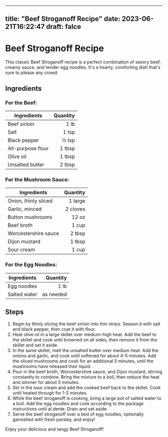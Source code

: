 
---
title: "Beef Stroganoff Recipe"
date: 2023-06-21T16:22:47
draft: falce
---

# Beef Stroganoff Recipe

This classic Beef Stroganoff recipe is a perfect combination of savory beef, creamy sauce, and tender egg noodles. It's a hearty, comforting dish that's sure to please any crowd. 

## Ingredients

### For the Beef:

| Ingredients         | Quantity         |
| --------------------|-----------------:|
| Beef sirloin        | 1 lb             |
| Salt                | 1 tsp            |
| Black pepper        | ½ tsp            |
| All-purpose flour   | 1 tbsp           |
| Olive oil           | 1 tbsp           |
| Unsalted butter     | 2 tbsp           |

### For the Mushroom Sauce:

| Ingredients         | Quantity         |
| --------------------|-----------------:|
| Onion, thinly sliced| 1 large          |
| Garlic, minced      | 2 cloves         |
| Button mushrooms    | 12 oz            |
| Beef broth          | 1 cup            |
| Worcestershire sauce| 2 tbsp           |
| Dijon mustard       | 1 tbsp           |
| Sour cream          | 1 cup            |

### For the Egg Noodles:

| Ingredients         | Quantity         |
| --------------------|-----------------:|
| Egg noodles         | 1 lb             |
| Salted water        | as needed       |


## Steps

1. Begin by thinly slicing the beef sirloin into thin strips. Season it with salt and black pepper, then coat it with flour.
2. Heat olive oil in a large skillet over medium-high heat. Add the beef to the skillet and cook until browned on all sides, then remove it from the skillet and set it aside.
3. In the same skillet, melt the unsalted butter over medium heat. Add the onions and garlic, and cook until softened for about 4-5 minutes. Add the sliced mushrooms and cook for an additional 5 minutes, until the mushrooms have released their liquid. 
4. Pour in the beef broth, Worcestershire sauce, and Dijon mustard, stirring constantly to combine. Bring the mixture to a boil, then reduce the heat and simmer for about 5 minutes.
5. Stir in the sour cream and add the cooked beef back to the skillet. Cook until heated through for 1-2 minutes.
6. While the beef stroganoff is cooking, bring a large pot of salted water to a boil. Add the egg noodles and cook according to the package instructions until al dente. Drain and set aside.
7. Serve the beef stroganoff over a bed of egg noodles, optionally garnished with fresh parsley, and enjoy!

Enjoy your delicious and tangy Beef Stroganoff!
